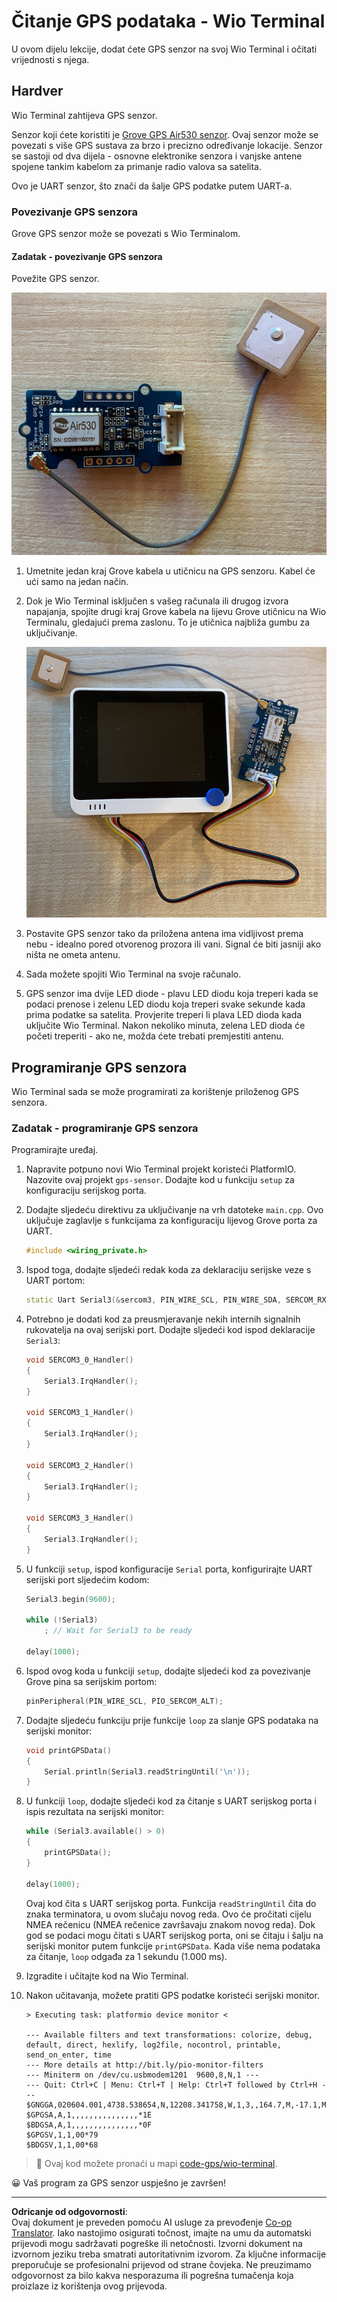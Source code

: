 <!--
CO_OP_TRANSLATOR_METADATA:
{
  "original_hash": "da6ae0a795cf06be33d23ca5b8493fc8",
  "translation_date": "2025-08-28T13:18:26+00:00",
  "source_file": "3-transport/lessons/1-location-tracking/wio-terminal-gps-sensor.md",
  "language_code": "hr"
}
-->
# Čitanje GPS podataka - Wio Terminal

U ovom dijelu lekcije, dodat ćete GPS senzor na svoj Wio Terminal i očitati vrijednosti s njega.

## Hardver

Wio Terminal zahtijeva GPS senzor.

Senzor koji ćete koristiti je [Grove GPS Air530 senzor](https://www.seeedstudio.com/Grove-GPS-Air530-p-4584.html). Ovaj senzor može se povezati s više GPS sustava za brzo i precizno određivanje lokacije. Senzor se sastoji od dva dijela - osnovne elektronike senzora i vanjske antene spojene tankim kabelom za primanje radio valova sa satelita.

Ovo je UART senzor, što znači da šalje GPS podatke putem UART-a.

### Povezivanje GPS senzora

Grove GPS senzor može se povezati s Wio Terminalom.

#### Zadatak - povezivanje GPS senzora

Povežite GPS senzor.

![Grove GPS senzor](../../../../../translated_images/grove-gps-sensor.247943bf69b03f0d1820ef6ed10c587f9b650e8db55b936851c92412180bd3e2.hr.png)

1. Umetnite jedan kraj Grove kabela u utičnicu na GPS senzoru. Kabel će ući samo na jedan način.

1. Dok je Wio Terminal isključen s vašeg računala ili drugog izvora napajanja, spojite drugi kraj Grove kabela na lijevu Grove utičnicu na Wio Terminalu, gledajući prema zaslonu. To je utičnica najbliža gumbu za uključivanje.

    ![Grove GPS senzor povezan s lijevom utičnicom](../../../../../translated_images/wio-gps-sensor.19fd52b81ce58095d5deb3d4e5a1fdd88818d76569b00b1f0d740c92dc986525.hr.png)

1. Postavite GPS senzor tako da priložena antena ima vidljivost prema nebu - idealno pored otvorenog prozora ili vani. Signal će biti jasniji ako ništa ne ometa antenu.

1. Sada možete spojiti Wio Terminal na svoje računalo.

1. GPS senzor ima dvije LED diode - plavu LED diodu koja treperi kada se podaci prenose i zelenu LED diodu koja treperi svake sekunde kada prima podatke sa satelita. Provjerite treperi li plava LED dioda kada uključite Wio Terminal. Nakon nekoliko minuta, zelena LED dioda će početi treperiti - ako ne, možda ćete trebati premjestiti antenu.

## Programiranje GPS senzora

Wio Terminal sada se može programirati za korištenje priloženog GPS senzora.

### Zadatak - programiranje GPS senzora

Programirajte uređaj.

1. Napravite potpuno novi Wio Terminal projekt koristeći PlatformIO. Nazovite ovaj projekt `gps-sensor`. Dodajte kod u funkciju `setup` za konfiguraciju serijskog porta.

1. Dodajte sljedeću direktivu za uključivanje na vrh datoteke `main.cpp`. Ovo uključuje zaglavlje s funkcijama za konfiguraciju lijevog Grove porta za UART.

    ```cpp
    #include <wiring_private.h>
    ```

1. Ispod toga, dodajte sljedeći redak koda za deklaraciju serijske veze s UART portom:

    ```cpp
    static Uart Serial3(&sercom3, PIN_WIRE_SCL, PIN_WIRE_SDA, SERCOM_RX_PAD_1, UART_TX_PAD_0);
    ```

1. Potrebno je dodati kod za preusmjeravanje nekih internih signalnih rukovatelja na ovaj serijski port. Dodajte sljedeći kod ispod deklaracije `Serial3`:

    ```cpp
    void SERCOM3_0_Handler()
    {
        Serial3.IrqHandler();
    }
    
    void SERCOM3_1_Handler()
    {
        Serial3.IrqHandler();
    }
    
    void SERCOM3_2_Handler()
    {
        Serial3.IrqHandler();
    }
    
    void SERCOM3_3_Handler()
    {
        Serial3.IrqHandler();
    }
    ```

1. U funkciji `setup`, ispod konfiguracije `Serial` porta, konfigurirajte UART serijski port sljedećim kodom:

    ```cpp
    Serial3.begin(9600);

    while (!Serial3)
        ; // Wait for Serial3 to be ready

    delay(1000);
    ```

1. Ispod ovog koda u funkciji `setup`, dodajte sljedeći kod za povezivanje Grove pina sa serijskim portom:

    ```cpp
    pinPeripheral(PIN_WIRE_SCL, PIO_SERCOM_ALT);
    ```

1. Dodajte sljedeću funkciju prije funkcije `loop` za slanje GPS podataka na serijski monitor:

    ```cpp
    void printGPSData()
    {
        Serial.println(Serial3.readStringUntil('\n'));
    }
    ```

1. U funkciji `loop`, dodajte sljedeći kod za čitanje s UART serijskog porta i ispis rezultata na serijski monitor:

    ```cpp
    while (Serial3.available() > 0)
    {
        printGPSData();
    }
    
    delay(1000);
    ```

    Ovaj kod čita s UART serijskog porta. Funkcija `readStringUntil` čita do znaka terminatora, u ovom slučaju novog reda. Ovo će pročitati cijelu NMEA rečenicu (NMEA rečenice završavaju znakom novog reda). Dok god se podaci mogu čitati s UART serijskog porta, oni se čitaju i šalju na serijski monitor putem funkcije `printGPSData`. Kada više nema podataka za čitanje, `loop` odgađa za 1 sekundu (1.000 ms).

1. Izgradite i učitajte kod na Wio Terminal.

1. Nakon učitavanja, možete pratiti GPS podatke koristeći serijski monitor.

    ```output
    > Executing task: platformio device monitor <
    
    --- Available filters and text transformations: colorize, debug, default, direct, hexlify, log2file, nocontrol, printable, send_on_enter, time
    --- More details at http://bit.ly/pio-monitor-filters
    --- Miniterm on /dev/cu.usbmodem1201  9600,8,N,1 ---
    --- Quit: Ctrl+C | Menu: Ctrl+T | Help: Ctrl+T followed by Ctrl+H ---
    $GNGGA,020604.001,4738.538654,N,12208.341758,W,1,3,,164.7,M,-17.1,M,,*67
    $GPGSA,A,1,,,,,,,,,,,,,,,*1E
    $BDGSA,A,1,,,,,,,,,,,,,,,*0F
    $GPGSV,1,1,00*79
    $BDGSV,1,1,00*68
    ```

> 💁 Ovaj kod možete pronaći u mapi [code-gps/wio-terminal](../../../../../3-transport/lessons/1-location-tracking/code-gps/wio-terminal).

😀 Vaš program za GPS senzor uspješno je završen!

---

**Odricanje od odgovornosti**:  
Ovaj dokument je preveden pomoću AI usluge za prevođenje [Co-op Translator](https://github.com/Azure/co-op-translator). Iako nastojimo osigurati točnost, imajte na umu da automatski prijevodi mogu sadržavati pogreške ili netočnosti. Izvorni dokument na izvornom jeziku treba smatrati autoritativnim izvorom. Za ključne informacije preporučuje se profesionalni prijevod od strane čovjeka. Ne preuzimamo odgovornost za bilo kakva nesporazuma ili pogrešna tumačenja koja proizlaze iz korištenja ovog prijevoda.